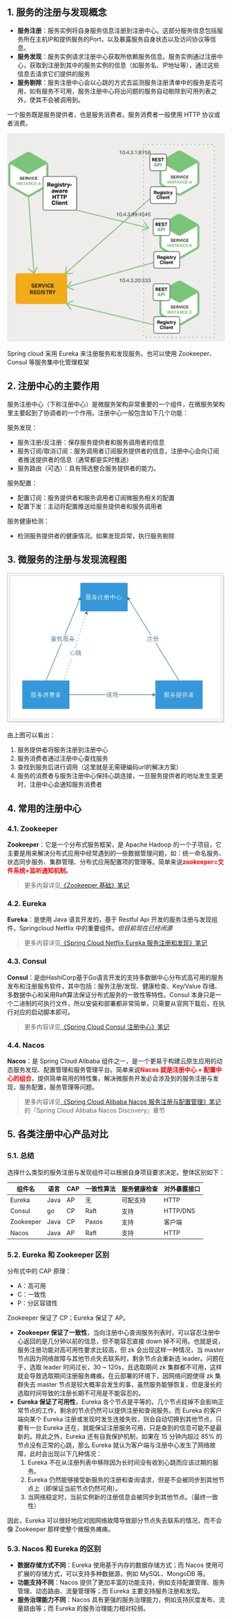 ## 1. 服务的注册与发现概念

- **服务注册**：服务实例将自身服务信息注册到注册中心。这部分服务信息包括服务所在主机IP和提供服务的Port，以及暴露服务自身状态以及访问协议等信息。
- **服务发现**：服务实例请求注册中心获取所依赖服务信息。服务实例通过注册中心，获取到注册到其中的服务实例的信息（如服务名、IP地址等），通过这些信息去请求它们提供的服务
- **服务剔除**：服务注册中心会以心跳的方式去监测服务注册清单中的服务是否可用，如有服务不可用，服务注册中心将出问题的服务自动剔除到可用列表之外，使其不会被调用到。

一个服务既是服务提供者，也是服务消费者。服务消费者一般使用 HTTP 协议或者消费。

![](images/20201007102145318_28542.png)

Spring cloud 采用 Eureka 来注册服务和发现服务。也可以使用 Zookeeper、Consul 等服务集中化管理框架

## 2. 注册中心的主要作用

服务注册中心（下称注册中心）是微服务架构非常重要的一个组件，在微服务架构里主要起到了协调者的一个作用。注册中心一般包含如下几个功能：

服务发现：

- 服务注册/反注册：保存服务提供者和服务调用者的信息
- 服务订阅/取消订阅：服务调用者订阅服务提供者的信息，注册中心会向订阅者推送提供者的信息（通常都是实时推送）
- 服务路由（可选）：具有筛选整合服务提供者的能力。

服务配置：

- 配置订阅：服务提供者和服务调用者订阅微服务相关的配置
- 配置下发：主动将配置推送给服务提供者和服务调用者

服务健康检测：

- 检测服务提供者的健康情况。如果发现异常，执行服务剔除

## 3. 微服务的注册与发现流程图

![](images/20190501091354200_14049.jpg)

由上图可以看出：

1. 服务提供者将服务注册到注册中心
2. 服务消费者通过注册中心查找服务
3. 查找到服务后进行调用（这里就是无需硬编码url的解决方案）
4. 服务的消费者与服务注册中心保持心跳连接，一旦服务提供者的地址发生变更时，注册中心会通知服务消费者

## 4. 常用的注册中心

### 4.1. Zookeeper

**Zookeeper**：它是一个分布式服务框架，是 Apache Hadoop 的一个子项目，它主要是用来解决分布式应用中经常遇到的一些数据管理问题，如：统一命名服务、状态同步服务、集群管理、分布式应用配置项的管理等。简单来说<font color=red>**zookeeper=文件系统+监听通知机制**</font>。

> 更多内容详见[《Zookeeper 基础》笔记](/分布式微服务/服务注册中心/Zookeeper-基础)

### 4.2. Eureka

**Eureka**：是使用 Java 语言开发的，基于 Restful Api 开发的服务注册与发现组件，Springcloud Netflix 中的重要组件。*但目前现在已经闭源*

> 更多内容详见[《Spring Cloud Netflix Eureka 服务注册和发现》笔记](/分布式微服务/SpringCloud/Spring-Cloud-Netflix-Eureka)

### 4.3. Consul

**Consul**：是由HashiCorp基于Go语言开发的支持多数据中心分布式高可用的服务发布和注册服务软件，其中包括：服务注册/发现、健康检查、Key/Value 存储、多数据中心和采用Raft算法保证分布式服务的一致性等特性。Consul 本身只是一个二进制的可执行文件，所以安装和部署都非常简单，只需要从官网下载后，在执行对应的启动脚本即可。

> 更多内容详见[《Spring Cloud Consul 注册中心》笔记](/分布式微服务/SpringCloud/Spring-Cloud-Consul)

### 4.4. Nacos

**Nacos**：是 Spring Cloud Alibaba 组件之一，是一个更易于构建云原生应用的动态服务发现、配置管理和服务管理平台。简单来说<font color=red>**Nacos 就是注册中心 + 配置中心的组合**</font>，提供简单易用的特性集，解决微服务开发必会涉及到的服务注册与发现，服务配置，服务管理等问题。

> 更多内容详见[《Spring Cloud Alibaba Nacos 服务注册与配置管理》笔记](/分布式微服务/SpringCloud/Spring-Cloud-Alibaba-Nacos)的『Spring Cloud Alibaba Nacos Discovery』章节

## 5. 各类注册中心产品对比

### 5.1. 总结

选择什么类型的服务注册与发现组件可以根据自身项目要求决定。整体区别如下：

|   组件名   | 语言  | CAP | 一致性算法 | 服务健康检查 | 对外暴露接口 |
| --------- | ---- | --- | --------- | ---------- | ---------- |
| Eureka    | Java | AP  | 无        | 可配支持     | HTTP       |
| Consul    | go   | CP  | Raft      | 支持        | HTTP/DNS   |
| Zookeeper | Java | CP  | Paxos     | 支持        | 客户端      |
| Nacos     | Java | AP  | Raft      | 支持        | HTTP       |

### 5.2. Eureka 和 Zookeeper 区别 

分布式中的 CAP 原理：

- A：高可用
- C：一致性
- P：分区容错性

Zookeeper 保证了 CP；Eureka 保证了 AP。

- **Zookeeper 保证了一致性**，当向注册中心查询服务列表时，可以容忍注册中心返回的是几分钟以前的信息，但不能容忍直接 down 掉不可用。也就是说，服务注册功能对高可用性要求比较高，但 zk 会出现这样一种情况，当 master 节点因为网络故障与其他节点失去联系时，剩余节点会重新选 leader。问题在于，选取 leader 时间过长，30 ~ 120s，且选取期间 zk 集群都不可用，这样就会导致选取期间注册服务瘫痪。在云部署的环境下，因网络问题使得 zk 集群失去 master 节点是较大概率会发生的事，虽然服务能够恢复，但是漫长的选取时间导致的注册长期不可用是不能容忍的。
- **Eureka 保证了可用性**，Eureka 各个节点是平等的，几个节点挂掉不会影响正常节点的工作，剩余的节点仍然可以提供注册和查询服务。而 Eureka 的客户端向某个 Eureka 注册或发现时发生连接失败，则会自动切换到其他节点，只要有一台 Eureka 还在，就能保证注册服务可用，只是查到的信息可能不是最新的。除此之外，Eureka 还有自我保护机制，如果在 15 分钟内超过 85% 的节点没有正常的心跳，那么 Eureka 就认为客户端与注册中心发生了网络故障，此时会出现以下几种情况：
    1. Eureka 不在从注册列表中移除因为长时间没有收到心跳而应该过期的服务。
    2. Eureka 仍然能够接受新服务的注册和查询请求，但是不会被同步到其他节点上（即保证当前节点仍然可用）。
    3. 当网络稳定时，当前实例新的注册信息会被同步到其他节点。（最终一致性）

因此，Eureka 可以很好地应对因网络故障导致部分节点失去联系的情况，而不会像 Zookeeper 那样使整个微服务瘫痪。

### 5.3. Nacos 和 Eureka 的区别

- **数据存储方式不同**：Eureka 使用基于内存的数据存储方式；而 Nacos 使用可扩展的存储方式，可以支持多种数据源，例如 MySQL、MongoDB 等。
- **功能支持不同**：Nacos 提供了更加丰富的功能支持，例如支持配置管理、服务管理、动态路由、流量管理等；而 Eureka 主要支持服务注册和发现。
- **服务治理能力不同**：Nacos 具有更强的服务治理能力，例如支持灰度发布、流量路由等；而 Eureka 的服务治理能力相对较弱。
